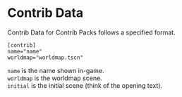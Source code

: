 # Contrib Data
Contrib Data for Contrib Packs follows a specified format.
```
[contrib]
name="name"
worldmap="worldmap.tscn"
```
`name` is the name shown in-game.<br>
`worldmap` is the worldmap scene.<br>
`initial` is the initial scene (think of the opening text).
